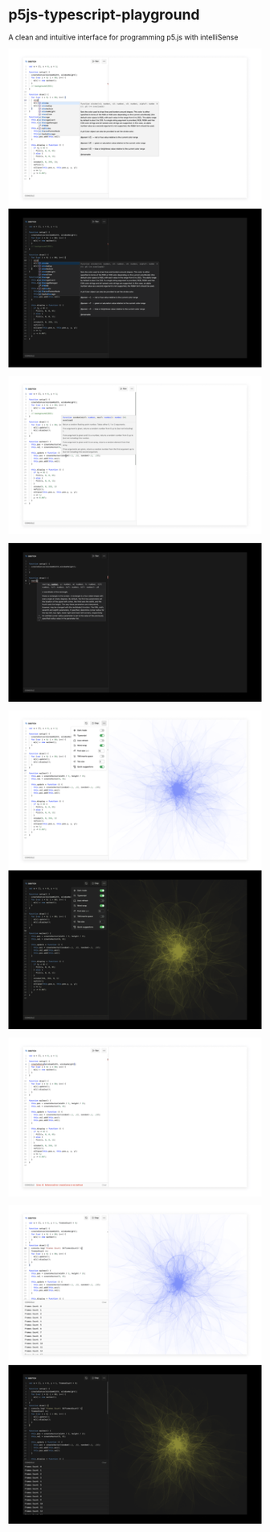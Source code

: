 # p5js-typescript-playground
A clean and intuitive interface for programming p5.js with intelliSense

<!-- ![Light Editor](https://github.com/imohanvadivel/p5js-playground/blob/main/screenshots/light_editor.png?raw=true) -->
<!-- ![Dark Editor](https://github.com/imohanvadivel/p5js-playground/blob/main/screenshots/dark_editor.png?raw=true) -->

![Code Suggestion](https://github.com/imohanvadivel/p5js-playground/blob/main/screenshots/light_typeDefinitions.png?raw=true)
![Code Suggestion](https://github.com/imohanvadivel/p5js-playground/blob/main/screenshots/dark_typeDefinitions.png?raw=true)

![Hover Info](https://github.com/imohanvadivel/p5js-playground/blob/main/screenshots/light_hoverInfo.png?raw=true)

![Signature Help](https://github.com/imohanvadivel/p5js-playground/blob/main/screenshots/dark_signatureHelp.png?raw=true)


![More Option](https://github.com/imohanvadivel/p5js-playground/blob/main/screenshots/light_moreOption.png?raw=true)
![More Option](https://github.com/imohanvadivel/p5js-playground/blob/main/screenshots/dark_moreOption.png?raw=true)

![Error](https://github.com/imohanvadivel/p5js-playground/blob/main/screenshots/light_error.png?raw=true)


![Light Console](https://github.com/imohanvadivel/p5js-playground/blob/main/screenshots/light_console.png?raw=true)
![Dark Console](https://github.com/imohanvadivel/p5js-playground/blob/main/screenshots/dark_console.png?raw=true)

